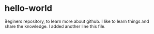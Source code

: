 # hello-world
Beginers repository, to learn more about github.
I like to learn things and share the knowledge.
I added another line this file.
